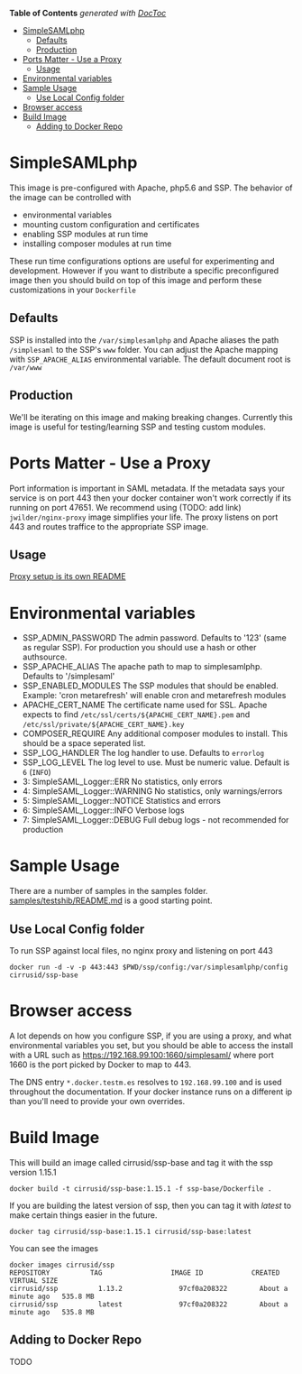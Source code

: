 <!-- START doctoc generated TOC please keep comment here to allow auto update -->
<!-- DON'T EDIT THIS SECTION, INSTEAD RE-RUN doctoc TO UPDATE -->
**Table of Contents**  *generated with [DocToc](https://github.com/thlorenz/doctoc)*

- [SimpleSAMLphp](#simplesamlphp)
  - [Defaults](#defaults)
  - [Production](#production)
- [Ports Matter - Use a Proxy](#ports-matter---use-a-proxy)
  - [Usage](#usage)
- [Environmental variables](#environmental-variables)
- [Sample Usage](#sample-usage)
  - [Use Local Config folder](#use-local-config-folder)
- [Browser access](#browser-access)
- [Build Image](#build-image)
  - [Adding to Docker Repo](#adding-to-docker-repo)

<!-- END doctoc generated TOC please keep comment here to allow auto update -->

# SimpleSAMLphp

This image is pre-configured with Apache, php5.6 and SSP.
The behavior of the image can be controlled with 
 * environmental variables
 * mounting custom configuration and certificates
 * enabling SSP modules at run time
 * installing composer modules at run time

These run time configurations options are useful for experimenting and
development. However if you want to distribute a specific
preconfigured image then you should build on top of this image and
perform these customizations in your `Dockerfile`


## Defaults

SSP is installed into the `/var/simplesamlphp` and Apache aliases the
path `/simplesaml` to the SSP's `www` folder. You can adjust the
Apache mapping with `SSP_APACHE_ALIAS` environmental variable. The
default document root is `/var/www`

## Production

We'll be iterating on this image and making breaking changes. Currently this image is useful for testing/learning SSP and testing custom modules.

# Ports Matter - Use a Proxy

Port information is important in SAML metadata. If the metadata says your service is on port 443 then your docker container won't work correctly if its running on port 47651. We recommend using (TODO: add link) `jwilder/nginx-proxy` image simplifies your life. The proxy listens on port 443 and routes traffice to the appropriate SSP image.

## Usage

[Proxy setup is its own README](nginx-proxy/README.md)


# Environmental variables

 * SSP_ADMIN_PASSWORD The admin password. Defaults to '123' (same as regular SSP). For production you should use a hash or other authsource.
 * SSP_APACHE_ALIAS The apache path to map to simplesamlphp. Defaults to '/simplesaml'
 * SSP_ENABLED_MODULES The SSP modules that should be enabled. Example: 'cron metarefresh' will enable cron and metarefresh modules
 * APACHE_CERT_NAME The certificate name used for SSL. Apache expects to find `/etc/ssl/certs/${APACHE_CERT_NAME}.pem` and `/etc/ssl/private/${APACHE_CERT_NAME}.key`
 * COMPOSER_REQUIRE Any additional composer modules to install. This should be a space seperated list.
 * SSP_LOG_HANDLER The log handler to use. Defaults to `errorlog`
 * SSP_LOG_LEVEL The log level to use. Must be numeric value. Default is `6` (`INFO`)
  * 3: SimpleSAML_Logger::ERR          No statistics, only errors
  * 4: SimpleSAML_Logger::WARNING      No statistics, only warnings/errors
  * 5: SimpleSAML_Logger::NOTICE       Statistics and errors
  * 6: SimpleSAML_Logger::INFO         Verbose logs
  * 7: SimpleSAML_Logger::DEBUG        Full debug logs - not recommended for production

# Sample Usage

There are a number of samples in the samples folder. [samples/testshib/README.md](testshib) is a good starting point.

## Use Local Config folder

To run SSP against local files, no nginx proxy and listening on port 443

    docker run -d -v -p 443:443 $PWD/ssp/config:/var/simplesamlphp/config cirrusid/ssp-base

# Browser access

A lot depends on how you configure SSP, if you are using a proxy, and
what environmental variables you set, but you should be able to access
the install with a URL such as https://192.168.99.100:1660/simplesaml/
where port 1660 is the port picked by Docker to map to 443.

The DNS entry `*.docker.testm.es` resolves to `192.168.99.100` and is
used throughout the documentation. If your docker instance runs on a
different ip than you'll need to provide your own overrides.

# Build Image

This will build an image called cirrusid/ssp-base and tag it with the ssp version 1.15.1

    docker build -t cirrusid/ssp-base:1.15.1 -f ssp-base/Dockerfile .

If you are building the latest version of ssp, then you can tag it with *latest* to make certain things easier in the future.

    docker tag cirrusid/ssp-base:1.15.1 cirrusid/ssp-base:latest

You can see the images

```
docker images cirrusid/ssp
REPOSITORY          TAG                 IMAGE ID            CREATED              VIRTUAL SIZE
cirrusid/ssp          1.13.2              97cf0a208322        About a minute ago   535.8 MB
cirrusid/ssp          latest              97cf0a208322        About a minute ago   535.8 MB
```

## Adding to Docker Repo

TODO
